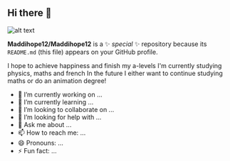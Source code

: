 ## Hi there 👋
![alt text](https://www.pinterest.co.uk/pin/617767273908373377/)


**Maddihope12/Maddihope12** is a ✨ _special_ ✨ repository because its `README.md` (this file) appears on your GitHub profile.


I hope to achieve happiness and finish my a-levels
I'm currently studying physics, maths and french
In the future I either want to continue studying maths or do an animation degree!

- 🔭 I’m currently working on ...
- 🌱 I’m currently learning ...
- 👯 I’m looking to collaborate on ...
- 🤔 I’m looking for help with ...
- 💬 Ask me about ...
- 📫 How to reach me: ...
- 😄 Pronouns: ...
- ⚡ Fun fact: ...

